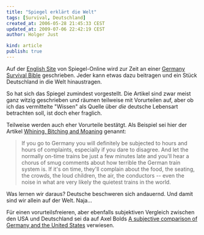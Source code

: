 ```yaml
---
title: "Spiegel erklärt die Welt"
tags: [Survival, Deutschland]
created_at: 2006-05-28 21:45:33 CEST
updated_at: 2009-07-06 22:42:19 CEST
author: Holger Just

kind: article
publish: true
---
```


Auf der [English Site](http://www.spiegel.de/international/) von Spiegel-Online wird zur Zeit an einer [Germany Survival Bible](http://www.spiegel.de/international/0,1518,411291,00.html) geschrieben. Jeder kann etwas dazu beitragen und ein Stück Deutschland in die Welt hinaustragen.

So hat sich das Spiegel zumindest vorgestellt. Die Artikel sind zwar meist ganz witzig geschrieben und räumen teilweise mit Vorurteilen auf, aber ob ich das vermittelte "Wissen" als Quelle über *die* deutsche Lebensart betrachten soll, ist doch eher fraglich.

Teilweise werden auch eher Vorurteile bestätgt. Als Beispiel sei hier der Artikel [Whining, Bitching and Moaning](http://www.spiegel.de/international/0,1518,417958,00.html) genannt:

>If you go to Germany you will definitely be subjected to hours and hours of complaints, especially if you dare to disagree. And let the normally on-time trains be just a few minutes late and you'll hear a chorus of smug comments about how terrible the German train system is. If it's on time, they'll complain about the food, the seating, the crowds, the loud children, the air, the conductors -- even the noise in what are very likely the quietest trains in the world.

Was lernen wir daraus? Deutsche beschweren sich andauernd.  Und damit sind wir allein auf der Welt. Naja...

Für einen vorurteilsfreieren, aber ebenfalls subjektiven Vergleich zwischen den USA und Deutschland sei da auf Axel Bolds [A subjective comparison of Germany and the United States](http://www-math.uni-paderborn.de/~axel/us-d.html) verwiesen.